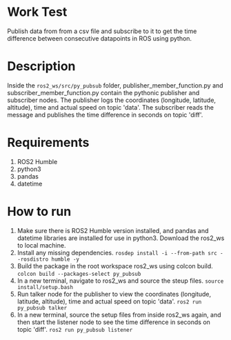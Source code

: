 # Work Test
Publish data from from a csv file and subscribe to it to get the time difference between consecutive datapoints in ROS using python.

# Description
Inside the ```ros2_ws/src/py_pubsub``` folder, publisher_member_function.py and subscriber_member_function.py contain the pythonic publisher and subscriber nodes. The publisher logs the coordinates (longitude, latitude, altitude), time and actual speed on topic 'data'. The subscriber reads the message and publishes the time difference in seconds on topic 'diff'. 

# Requirements
1) ROS2 Humble
2) python3
3) pandas
4) datetime

# How to run
1) Make sure there is ROS2 Humble version installed, and pandas and datetime libraries are installed for use in python3. Download the ros2_ws to local machine.
2) Install any missing dependencies.
   ```rosdep install -i --from-path src --rosdistro humble -y```
3) Build the package in the root workspace ros2_ws using colcon build.
   ```colcon build --packages-select py_pubsub```
4) In a new terminal, navigate to ros2_ws and source the steup files.
   ```source install/setup.bash```
5) Run talker node for the publisher to view the coordinates (longitude, latitude, altitude), time and actual speed on topic 'data'.
   ```ros2 run py_pubsub talker```
6) In a new terminal, source the setup files from inside ros2_ws again, and then start the listener node to see the time difference in seconds on topic 'diff'.
   ```ros2 run py_pubsub listener```
